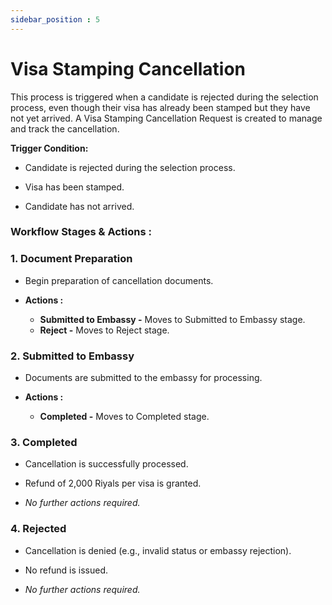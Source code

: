 ```yaml
---
sidebar_position : 5
---
```


# Visa Stamping Cancellation

This process is triggered when a candidate is rejected during the selection process, even though their visa has already been stamped but they have not yet arrived. A Visa Stamping Cancellation Request is created to manage and track the cancellation.

**Trigger Condition:**

  - Candidate is rejected during the selection process.

  - Visa has been stamped.

  - Candidate has not arrived.
  
### Workflow Stages & Actions :

### 1. Document Preparation

  - Begin preparation of cancellation documents.

  - **Actions :**
    - **Submitted to Embassy -** Moves to Submitted to Embassy stage.
    - **Reject -** Moves to Reject stage.

### 2. Submitted to Embassy

  - Documents are submitted to the embassy for processing.

  - **Actions :**
    - **Completed -** Moves to Completed stage.

### 3. Completed

  - Cancellation is successfully processed.

  - Refund of 2,000 Riyals per visa is granted.

  - _No further actions required._

### 4. Rejected

  - Cancellation is denied (e.g., invalid status or embassy rejection).

  - No refund is issued.

  - _No further actions required._